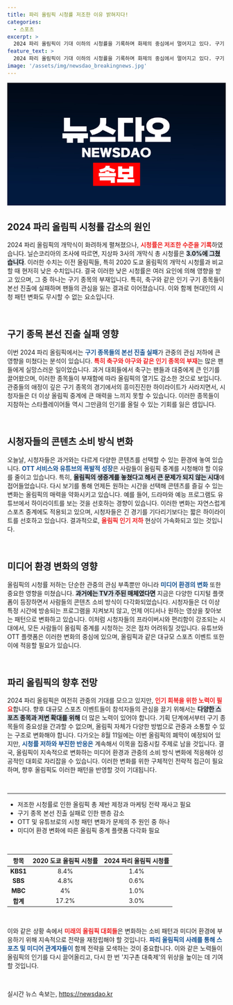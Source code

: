 ```yaml
---
title: 파리 올림픽 시청률 저조한 이유 밝혀지다!
categories:
  - 스포츠
excerpt: >
  2024 파리 올림픽이 기대 이하의 시청률을 기록하며 화제의 중심에서 멀어지고 있다. 구기 종목의 본선 진출 실패와 OTT, 유튜브 등으로 미디어 소비 방식이 변화하면서, 대중의 관심은 예전만큼 뜨겁지 않다. 올림픽의 열기가 왜 식었는지 그 이유를 파헤쳐본다.
feature_text: >
  2024 파리 올림픽이 기대 이하의 시청률을 기록하며 화제의 중심에서 멀어지고 있다. 구기 종목의 본선 진출 실패와 OTT, 유튜브 등으로 미디어 소비 방식이 변화하면서, 대중의 관심은 예전만큼 뜨겁지 않다. 올림픽의 열기가 왜 식었는지 그 이유를 파헤쳐본다.
image: '/assets/img/newsdao_breakingnews.jpg'
---
```


<p><img src="/assets/img/newsdao_breakingnews.jpg" alt="flaretime 속보" /></p>

<h2 data-ke-size="size26">2024 파리 올림픽 시청률 감소의 원인</h2>

<p data-ke-size="size16">2024 파리 올림픽의 개막식이 화려하게 펼쳐졌으나, <b><span style="color: #ee2323;">시청률은 저조한 수준을 기록</span></b>하였습니다. 닐슨코리아의 조사에 따르면, 지상파 3사의 개막식 총 시청률은 <b><span style="background-color: #21538527;">3.0%에 그쳤습니다</span></b>. 이러한 수치는 이전 올림픽들, 특히 2020 도쿄 올림픽의 개막식 시청률과 비교할 때 현저히 낮은 수치입니다. 결국 이러한 낮은 시청률은 여러 요인에 의해 영향을 받고 있으며, 그 중 하나는 구기 종목의 부재입니다. 특히, 축구와 같은 인기 구기 종목들이 본선 진출에 실패하며 팬들의 관심을 잃는 결과로 이어졌습니다. 이와 함께 현대인의 시청 패턴 변화도 무시할 수 없는 요소입니다.</p>

<p data-ke-size="size16">&nbsp;</p>

<h2 data-ke-size="size26">구기 종목 본선 진출 실패 영향</h2>

<p data-ke-size="size16">이번 2024 파리 올림픽에서는 <b><span style="color: #1a5490;">구기 종목들의 본선 진출 실패</span></b>가 관중의 관심 저하에 큰 영향을 미쳤다는 분석이 있습니다. <b><span style="color: #ee2323;">특히 축구와 야구와 같은 인기 종목의 부재</span></b>는 많은 팬들에게 실망스러운 일이었습니다. 과거 대회들에서 축구는 팬들과 대중에게 큰 인기를 끌어왔으며, 이러한 종목들이 부재함에 따라 올림픽의 열기도 감소한 것으로 보입니다. 관중들의 애정이 깊은 구기 종목의 경기에서의 흥미진진한 하이라이트가 사라지면서, 시청자들은 더 이상 올림픽 중계에 큰 매력을 느끼지 못할 수 있습니다. 이러한 종목들이 지참하는 스타플레이어들 역시 그만큼의 인기를 올릴 수 있는 기회를 잃은 셈입니다.</p>

<p data-ke-size="size16">&nbsp;</p>

<h2 data-ke-size="size26">시청자들의 콘텐츠 소비 방식 변화</h2>

<p data-ke-size="size16">오늘날, 시청자들은 과거와는 다르게 다양한 콘텐츠를 선택할 수 있는 환경에 놓여 있습니다. <b><span style="color: #1a5490;">OTT 서비스와 유튜브의 폭발적 성장</span></b>은 사람들이 올림픽 중계를 시청해야 할 이유를 줄이고 있습니다. 특히, <b><span style="background-color: #21538527;">올림픽의 생중계를 놓쳤다고 해서 큰 문제가 되지 않는 시대</span></b>에 접어들었습니다. 다시 보기를 통해 언제든 원하는 시간을 선택해 콘텐츠를 즐길 수 있는 변화는 올림픽의 매력을 약화시키고 있습니다. 예를 들어, 드라마와 예능 프로그램도 유튜브에서 하이라이트를 보는 것을 선호하는 경향이 있습니다. 이러한 변화는 자연스럽게 스포츠 중계에도 적용되고 있으며, 시청자들은 긴 경기를 기다리기보다는 짧은 하이라이트를 선호하고 있습니다. 결과적으로, <b><span style="color: #ee2323;">올림픽 인기 저하</span></b> 현상이 가속화되고 있는 것입니다.</p>

<p data-ke-size="size16">&nbsp;</p>

<h2 data-ke-size="size26">미디어 환경 변화의 영향</h2>

<p data-ke-size="size16">올림픽의 시청률 저하는 단순한 관중의 관심 부족뿐만 아니라 <b><span style="color: #1a5490;">미디어 환경의 변화</span></b> 또한 중요한 영향을 미쳤습니다. <b><span style="background-color: #21538527;">과거에는 TV가 주된 매체였다면</span></b> 지금은 다양한 디지털 플랫폼이 등장하면서 사람들의 콘텐츠 소비 방식이 다각화되었습니다. 시청자들은 더 이상 특정 시간에 방송되는 프로그램을 지켜보지 않고, 언제 어디서나 원하는 영상을 찾아보는 패턴으로 변화하고 있습니다. 이처럼 시청자들의 프라이버시와 편리함이 강조되는 시대에서, 모든 사람들이 올림픽 중계를 시청하는 것은 점차 어려워질 것입니다. 유튜브와 OTT 플랫폼은 이러한 변화의 중심에 있으며, 올림픽과 같은 대규모 스포츠 이벤트 또한 이에 적응할 필요가 있습니다.</p>

<p data-ke-size="size16">&nbsp;</p>

<h2 data-ke-size="size26">파리 올림픽의 향후 전망</h2>

<p data-ke-size="size16">2024 파리 올림픽은 여전히 관중의 기대를 모으고 있지만, <b><span style="color: #ee2323;">인기 회복을 위한 노력이 필요</span></b>합니다. 향후 대규모 스포츠 이벤트들이 참석자들의 관심을 끌기 위해서는 <b><span style="background-color: #21538527;">다양한 스포츠 종목과 저변 확대를 위해</span></b> 더 많은 노력이 있어야 합니다. 기획 단계에서부터 구기 종목들의 중요성을 간과할 수 없으며, 올림픽 자체가 다양한 방법으로 관중과 소통할 수 있는 구조로 변화해야 합니다. 다가오는 8월 11일에는 이번 올림픽의 폐막이 예정되어 있지만, <b><span style="color: #1a5490;">시청률 저하와 부진한 반응은</span></b> 계속해서 이목을 집중시킬 주제로 남을 것입니다. 결국, 올림픽이 지속적으로 변화하는 미디어 환경과 관중의 소비 방식 변화에 적응해야 성공적인 대회로 자리잡을 수 있습니다. 이러한 변화를 위한 구체적인 전략적 접근이 필요하며, 향후 올림픽도 이러한 패턴을 반영할 것이 기대됩니다.</p>

<p data-ke-size="size16">&nbsp;</p>

<hr>

<ul>
    <li>저조한 시청률로 인한 올림픽 총 제반 제정과 마케팅 전략 재사고 필요</li>
    <li>구기 종목 본선 진출 실패로 인한 팬층 감소</li>
    <li>OTT 및 유튜브로의 시청 패턴 변화가 문제의 주 원인 중 하나</li>
    <li>미디어 환경 변화에 따른 올림픽 중계 플랫폼 다각화 필요</li>
</ul>

<p data-ke-size="size16">&nbsp;</p>

<table style="width: 100%">
    <thead>
        <tr>
            <th style="text-align: center;">항목</th>
            <th style="text-align: center;">2020 도쿄 올림픽 시청률</th>
            <th style="text-align: center;">2024 파리 올림픽 시청률</th>
        </tr>
    </thead>
    <tbody>
        <tr>
            <td style="text-align: center; height: 17px;"><b>KBS1</b></td>
            <td style="text-align: center; height: 17px;">8.4%</td>
            <td style="text-align: center; height: 17px;">1.4%</td>
        </tr>
        <tr>
            <td style="text-align: center; height: 17px;"><b>SBS</b></td>
            <td style="text-align: center; height: 17px;">4.8%</td>
            <td style="text-align: center; height: 17px;">0.6%</td>
        </tr>
        <tr>
            <td style="text-align: center; height: 17px;"><b>MBC</b></td>
            <td style="text-align: center; height: 17px;">4%</td>
            <td style="text-align: center; height: 17px;">1.0%</td>
        </tr>
        <tr>
            <td style="text-align: center; height: 17px;"><b>합계</b></td>
            <td style="text-align: center; height: 17px;">17.2%</td>
            <td style="text-align: center; height: 17px;">3.0%</td>
        </tr>
    </tbody>
</table>

<p data-ke-size="size16">&nbsp;</p>

<p data-ke-size="size16">이와 같은 상황 속에서 <b><span style="color: #ee2323;">미래의 올림픽 대회들</span></b>은 변화하는 소비 패턴과 미디어 환경에 부응하기 위해 지속적으로 전략을 재정립해야 할 것입니다. <b><span style="color: #1a5490;">파리 올림픽의 사례를 통해 스포츠 및 미디어 관계자들이</span></b> 함께 전략을 모색하는 것이 중요합니다. 이와 같은 노력들이 올림픽의 인기를 다시 끌어올리고, 다시 한 번 '지구촌 대축제'의 위상을 높이는 데 기여할 것입니다.</p>

<p data-ke-size="size16">&nbsp;</p>
실시간 뉴스 속보는, <a href="https://newsdao.kr" rel="dofollow">https://newsdao.kr</a>


